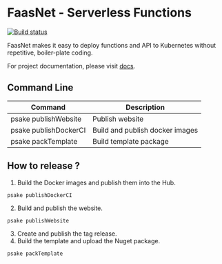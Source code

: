 # FaasNet - Serverless Functions

[![Build status](https://ci.appveyor.com/api/projects/status/5heds9x31qc688b9?svg=true)](https://ci.appveyor.com/project/simpleidserver/faasnet)

FaasNet makes it easy to deploy functions and API to Kubernetes without repetitive, boiler-plate coding.

For project documentation, please visit [docs](https://simpleidserver.github.io/FaasNet/).

## Command Line

| Command                     | Description                             |
| --------------------------  | --------------------------------------- |
| psake publishWebsite 		  | Publish website                         |
| psake publishDockerCI       | Build and publish docker images         |
| psake packTemplate          | Build template package                  |

## How to release ?

1. Build the Docker images and publish them into the Hub.

```
psake publishDockerCI
```

2. Build and publish the website.

```
psake publishWebsite
```

3. Create and publish the tag release.
4. Build the template and upload the Nuget package.

```
psake packTemplate
```